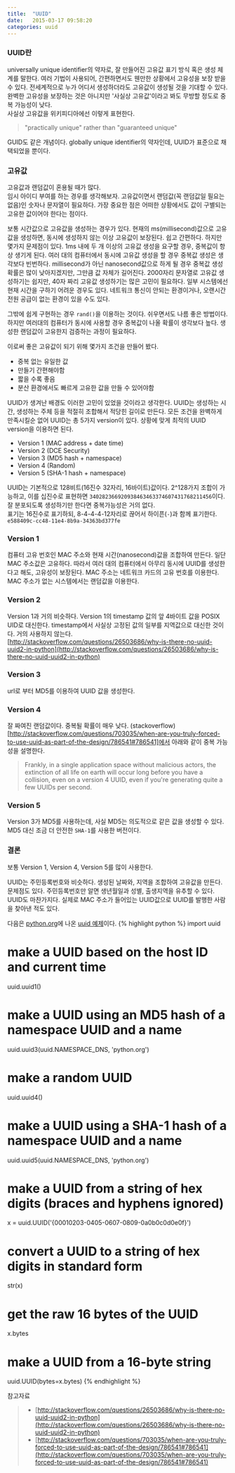 ```yaml
---
title:  "UUID"
date:   2015-03-17 09:58:20
categories: uuid
---
```



### UUID란  

universally unique identifier의 약자로, 잘 만들어진 고유값 표기 방식 혹은 생성 체계를 말한다. 여러 기법이 사용되어, 간편하면서도 웬만한 상황에서 고유성을 보장 받을 수 있다. 전세계적으로 누가 어디서 생성하더라도 고유값이 생성될 것을 기대할 수 있다. 완벽한 고유성을 보장하는 것은 아니지만 '사실상 고유값'이라고 봐도 무방할 정도로 중복 가능성이 낮다.  
사실상 고유값을 위키피디아에선 이렇게 표현한다.

 > "practically unique" rather than "guaranteed unique"
  
GUID도 같은 개념이다. globally unique identifier의 약자인데, UUID가 표준으로 채택되었을 뿐이다.  
  
### 고유값  
  
고유값과 랜덤값이 혼용될 때가 많다.  
임시 아이디 부여를 하는 경우를 생각해보자. 고유값이면서 랜덤값(꼭 랜덤값일 필요는 없음)인 숫자나 문자열이 필요하다. 가장 중요한 점은 어떠한 상황에서도 값이 구별되는 고유한 값이어야 한다는 점이다. 
  
보통 시간값으로 고유값을 생성하는 경우가 있다. 현재의 ms(millisecond)값으로 고유값을 생성하면, 동시에 생성하지 않는 이상 고유값이 보장된다. 쉽고 간편하다. 하지만 몇가지 문제점이 있다. 1ms 내에 두 개 이상의 고유값 생성을 요구할 경우, 중복값이 항상 생기게 된다. 여러 대의 컴퓨터에서 동시에 고유값 생성을 할 경우 중복값 생성은 생각보다 빈번하다. millisecond가 아닌 nanosecond값으로 하게 될 경우 중복값 생성 확률은 많이 낮아지겠지만, 그만큼 값 자체가 길어진다. 2000자리 문자열로 고유값 생성하기는 쉽지만, 40자 짜리 고유값 생성하기는 많은 고민이 필요하다. 일부 시스템에선 현재 시간을 구하기 어려운 경우도 있다. 네트워크 통신이 안되는 환경이거나, 오랜시간 전원 공급이 없는 환경이 있을 수도 있다. 

그밖에 쉽게 구현하는 경우 `rand()`을 이용하는 것이다. 쉬우면서도 나름 좋은 방법이다. 하지만 여러대의 컴퓨터가 동시에 사용할 경우 중복값이 나올 확률이 생각보다 높다. 생성한 랜덤값이 고유한지 검증하는 과정이 필요하다.  
  

이로써 좋은 고유값이 되기 위해 몇가지 조건을 만들어 봤다.
  
 - 중복 없는 유일한 값
 - 만들기 간편해야함
 - 짧을 수록 좋음
 - 분산 환경에서도 빠르게 고유한 값을 만들 수 있어야함

UUID가 생겨난 배경도 이러한 고민이 있었을 것이라고 생각한다. UUID는 생성하는 시간, 생성하는 주체 등을 적절히 조합해서 적당힌 길이로 만든다. 모든 조건을 완벽하게 만족시킬순 없어 UUID는 총 5가지 version이 있다. 상황에 맞게 최적의 UUID version을 이용하면 된다.  
  
 - Version 1 (MAC address + date time)
 - Version 2 (DCE Security)
 - Version 3 (MD5 hash + namespace)
 - Version 4 (Random)
 - Version 5 (SHA-1 hash + namespace)

UUID는 기본적으로 128비트(16진수 32자리, 16바이트)값이다. 2^128가지 조합이 가능하고, 이를 십진수로 표현하면 `340282366920938463463374607431768211456`이다. 잘 분포되도록 생성하기만 한다면 중복가능성은 거의 없다.  
표기는 16진수로 표기하되, 8-4-4-4-12자리로 끊어서 하이픈(`-`)과 함께 표기한다.  
`e588409c-cc48-11e4-8b9a-34363bd377fe`


### Version 1
컴퓨터 고유 번호인 MAC 주소와 현재 시간(nanosecond)값을 조합하여 만든다. 일단 MAC 주소값은 고유하다. 따라서 여러 대의 컴퓨터에서 아무리 동시에 UUID를 생성한다고 해도, 고유성이 보장된다. MAC 주소는 네트워크 카드의 고유 번호를 이용한다. MAC 주소가 없는 시스템에서는 랜덤값을 이용한다.  
  
### Version 2  
Version 1과 거의 비슷하다. Version 1의 timestamp 값의 앞 4바이트 값을 POSIX UID로 대신한다. timestamp에서 사실상 고정된 값의 일부를 지역값으로 대신한 것이다. 거의 사용하지 않는다.
[http://stackoverflow.com/questions/26503686/why-is-there-no-uuid-uuid2-in-python](http://stackoverflow.com/questions/26503686/why-is-there-no-uuid-uuid2-in-python)

### Version 3
url로 부터 MD5를 이용하여 UUID 값을 생성한다. 

### Version 4  
잘 짜여진 랜덤값이다. 중복될 확률이 매우 낮다. (stackoverflow)[http://stackoverflow.com/questions/703035/when-are-you-truly-forced-to-use-uuid-as-part-of-the-design/786541#786541]에서 아래와 같이 중복 가능성을 설명한다.

 > Frankly, in a single application space without malicious actors, the extinction of all life on earth will occur long before you have a collision, even on a version 4 UUID, even if you're generating quite a few UUIDs per second.


### Version 5
Version 3가 MD5를 사용하는데, 사실 MD5는 의도적으로 같은 값을 생성할 수 있다. MD5 대신 조금 더 안전한 `SHA-1`를 사용한 버전이다.


### 결론
보통 Version 1, Version 4, Version 5를 많이 사용한다. 

UUID는 주민등록번호와 비슷하다. 생성된 날짜와, 지역을 조합하여 고유값을 만든다. 문제점도 있다. 주민등록번호만 알면 생년월일과 성별, 출생지역을 유추할 수 있다. UUID도 마찬가지다. 실제로 MAC 주소가 들어있는 UUID값으로 UUID를 발행한 사람을 찾아낸 적도 있다.


다음은 [python.org](https://docs.python.org/)에 나온 [uuid 예제](https://docs.python.org/2/library/uuid.html)이다.
{% highlight python %}
import uuid

# make a UUID based on the host ID and current time
uuid.uuid1()

# make a UUID using an MD5 hash of a namespace UUID and a name
uuid.uuid3(uuid.NAMESPACE_DNS, 'python.org')

# make a random UUID
uuid.uuid4()

# make a UUID using a SHA-1 hash of a namespace UUID and a name
uuid.uuid5(uuid.NAMESPACE_DNS, 'python.org')

# make a UUID from a string of hex digits (braces and hyphens ignored)
x = uuid.UUID('{00010203-0405-0607-0809-0a0b0c0d0e0f}')

# convert a UUID to a string of hex digits in standard form
str(x)

# get the raw 16 bytes of the UUID
x.bytes

# make a UUID from a 16-byte string
uuid.UUID(bytes=x.bytes)
{% endhighlight %}


참고자료  

 > - [http://stackoverflow.com/questions/26503686/why-is-there-no-uuid-uuid2-in-python](http://stackoverflow.com/questions/26503686/why-is-there-no-uuid-uuid2-in-python)
 > - [http://stackoverflow.com/questions/703035/when-are-you-truly-forced-to-use-uuid-as-part-of-the-design/786541#786541](http://stackoverflow.com/questions/703035/when-are-you-truly-forced-to-use-uuid-as-part-of-the-design/786541#786541)